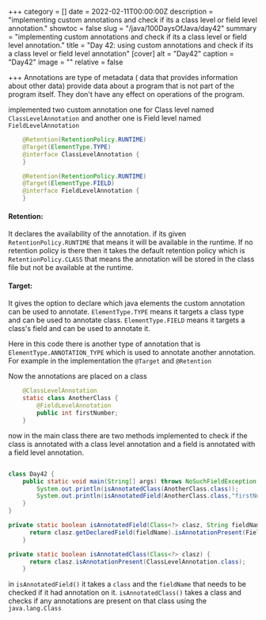 +++
category = []
date = 2022-02-11T00:00:00Z
description = "implementing custom annotations and check if its a class level or field level annotation."
showtoc = false
slug = "/java/100DaysOfJava/day42"
summary = "implementing custom annotations and check if its a class level or field level annotation."
title = "Day 42: using custom annotations and check if its a class level or field level annotation"
[cover]
alt = "Day42"
caption = "Day42"
image = ""
relative = false

+++
Annotations are type of metadata ( data that provides information about other data) provide data about a program that is not part of the program itself. They don't have any effect on operations of the program.

implemented two custom annotation one for Class level named `ClassLevelAnnotation` and another one is Field level named `FieldLevelAnnotation`

```java
	@Retention(RetentionPolicy.RUNTIME)
    @Target(ElementType.TYPE)
    @interface ClassLevelAnnotation {
    }

    @Retention(RetentionPolicy.RUNTIME)
    @Target(ElementType.FIELD)
    @interface FieldLevelAnnotation {
    }
```

#### Retention:
It declares the availability of the annotation. if its given `RetentionPolicy.RUNTIME` that means it will be available in the runtime. If no retention policy is there then it takes the default retention policy which is `RetentionPolicy.CLASS` that means the annotation will be stored in the class file but not be available at the runtime.

#### Target:
It gives the option to declare which java elements the custom annotation can be used to annotate. `ElementType.TYPE` means it targets a class type and can be used to annotate class. `ElementType.FIELD` means it targets a class's field and can be used to annotate it. 

Here in this code there is another type of annotation that is `ElementType.ANNOTATION_TYPE` which is used to annotate another annotation. For example in the implementation the `@Target` and `@Retention` 

Now the annotations are placed on a class 

```java
    @ClassLevelAnnotation
    static class AnotherClass {
        @FieldLevelAnnotation
        public int firstNumber;
    }
```

now in the main class there are two methods implemented to check if the class is annotated with a class level annotation and a field is annotated with a field level annotation.

```java 

class Day42 {
    public static void main(String[] args) throws NoSuchFieldException {
        System.out.println(isAnnotatedClass(AnotherClass.class));
        System.out.println(isAnnotatedField(AnotherClass.class,"firstNumber"));
    }
}

private static boolean isAnnotatedField(Class<?> clasz, String fieldName) throws NoSuchFieldException {
      return clasz.getDeclaredField(fieldName).isAnnotationPresent(FieldLevelAnnotation.class);
    }

private static boolean isAnnotatedClass(Class<?> clasz) {
      return clasz.isAnnotationPresent(ClassLevelAnnotation.class);
    }
```

in `isAnnotatedField()` it takes a `class` and the `fieldName` that needs to be checked if it had annotation on it. `isAnnotatedClass()` takes a class and checks if any annotations are present on that class using the `java.lang.Class`  